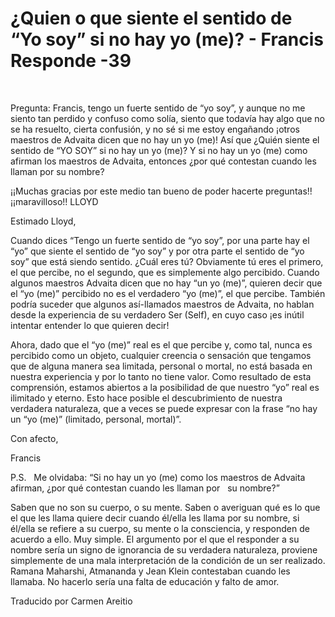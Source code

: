 # ¿Quien o que siente el sentido de “Yo soy” si no hay yo (me)? - Francis Responde -39

&nbsp; 

Pregunta: Francis, tengo un fuerte sentido de &ldquo;yo soy&rdquo;, y aunque no me siento tan perdido y confuso como sol&iacute;a, siento que todav&iacute;a hay algo que no se ha resuelto, cierta confusi&oacute;n, y no s&eacute; si me estoy enga&ntilde;ando &iexcl;otros maestros de Advaita dicen que no hay un yo (me)! As&iacute; que &iquest;Qui&eacute;n siente el sentido de &ldquo;YO SOY&rdquo; si no hay un yo (me)? Y si no hay un yo (me) como afirman los maestros de Advaita, entonces &iquest;por qu&eacute; contestan cuando les llaman por su nombre?

&iexcl;&iexcl;Muchas gracias por este medio tan bueno de poder hacerte preguntas!! &iexcl;&iexcl;maravilloso!! LLOYD

Estimado Lloyd,

Cuando dices &ldquo;Tengo un fuerte sentido de &ldquo;yo soy&rdquo;, por una parte hay el &ldquo;yo&rdquo; que siente el sentido de &ldquo;yo soy&rdquo; y por otra parte el sentido de &ldquo;yo soy&rdquo; que est&aacute; siendo sentido. &iquest;Cu&aacute;l eres t&uacute;? Obviamente t&uacute; eres el primero, el que percibe, no el segundo, que es simplemente algo percibido. Cuando algunos maestros Advaita dicen que no hay &ldquo;un yo (me)&rdquo;, quieren decir que el &ldquo;yo (me)&rdquo; percibido no es el verdadero &ldquo;yo (me)&rdquo;, el que percibe. Tambi&eacute;n podr&iacute;a suceder que algunos as&iacute;-llamados maestros de Advaita, no hablan desde la experiencia de su verdadero Ser (Self), en cuyo caso &iexcl;es in&uacute;til intentar entender lo que quieren decir!

Ahora, dado que el &ldquo;yo (me)&rdquo; real es el que percibe y, como tal, nunca es percibido como un objeto, cualquier creencia o sensaci&oacute;n que tengamos que de alguna manera sea limitada, personal o mortal, no est&aacute; basada en nuestra experiencia y por lo tanto no tiene valor. Como resultado de esta comprensi&oacute;n, estamos abiertos a la posibilidad de que nuestro &ldquo;yo&rdquo; real es ilimitado y eterno. Esto hace posible el descubrimiento de nuestra verdadera naturaleza, que a veces se puede expresar con la frase &ldquo;no hay un &ldquo;yo (me)&rdquo; (limitado, personal, mortal)&rdquo;.

Con afecto,

Francis

P.S.
&nbsp; 
Me olvidaba: &ldquo;Si no hay un yo (me) como los maestros de Advaita afirman, &iquest;por qu&eacute; contestan cuando les llaman por
&nbsp; 
su nombre?&rdquo;

Saben que no son su cuerpo, o su mente. Saben o averiguan qu&eacute; es lo que el que les llama quiere decir cuando &eacute;l/ella les llama por su nombre, si &eacute;l/ella se refiere a su cuerpo, su mente o la consciencia, y responden de acuerdo a ello. Muy simple. El argumento por el que el responder a su nombre ser&iacute;a un signo de ignorancia de su verdadera naturaleza, proviene simplemente de una mala interpretaci&oacute;n de la condici&oacute;n de un ser realizado. Ramana Maharshi, Atmananda y Jean Klein contestaban cuando les llamaba. No hacerlo ser&iacute;a una falta de educaci&oacute;n y falto de amor.

Traducido por Carmen Areitio

